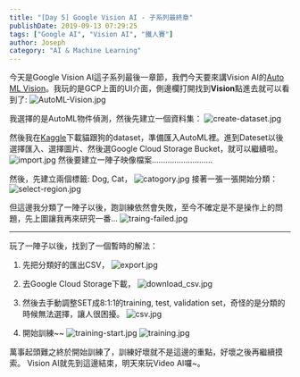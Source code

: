```yaml
---
title: "[Day 5] Google Vision AI - 子系列最終章"
publishDate: 2019-09-13 07:29:25
tags: ["Google AI", "Vision AI", "鐵人賽"]
author: Joseph
category: "AI & Machine Learning"
---
```


今天是Google Vision AI這子系列最後一章節，我們今天要來講Vision AI的[Auto ML Vision](https://cloud.google.com/vision/automl/docs/)。我玩的是GCP上面的UI介面，側邊欄打開找到**Vision**點進去就可以看到了:
![AutoML-Vision.jpg](AutoML-Vision.jpg)
<!-- more -->

我選擇的是AutoML物件偵測，然後先建立一個資料集：
![create-dataset.jpg](create-dataset.jpg)

然後我在[Kaggle](https://www.kaggle.com/chetankv/dogs-cats-images/downloads/dogs-cats-images.zip/1)下載貓跟狗的dataset，準備匯入AutoML裡。進到Dateset以後選擇匯入、選擇圖片、然後選Google Cloud Storage Bucket，就可以繼續啦。
![import.jpg](import.jpg)
然後要建立一陣子映像檔案...........................

然後，先建立兩個標籤: Dog, Cat，
![catogory.jpg](catogory.jpg)
接著一張一張開始分類：
![select-region.jpg](select-region.jpg)

但這邊我分類了一陣子以後，跑訓練依然會失敗，至今不確定是不是操作上的問題，先上圖讓我再來研究一番...
![traing-failed.jpg](traing-failed.jpg)

----

玩了一陣子以後，找到了一個暫時的解法：
1. 先把分類好的匯出CSV，
![export.jpg](export.jpg)

2. 去Google Cloud Storage下載，
![download_csv.jpg](download_csv.jpg)

3. 然後去手動調整SET成8:1:1的training, test, validation set，奇怪的是分類的時候無法選擇，讓人很困擾。
![csv.jpg](csv.jpg)

4. 開始訓練~~
![training-start.jpg](training-start.jpg)
![training.jpg](training.jpg)

萬事起頭難之終於開始訓練了，訓練好壞就不是這邊的重點，好壞之後再繼續摸索。
Vision AI就先到這邊結束，明天來玩Video AI囉~。
